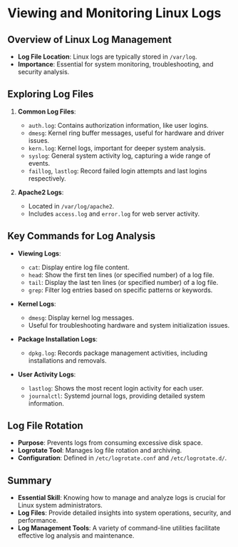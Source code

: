 # Viewing and Monitoring Linux Logs

## Overview of Linux Log Management

- **Log File Location**: Linux logs are typically stored in `/var/log`.
- **Importance**: Essential for system monitoring, troubleshooting, and security analysis.

## Exploring Log Files

1. **Common Log Files**:
   - `auth.log`: Contains authorization information, like user logins.
   - `dmesg`: Kernel ring buffer messages, useful for hardware and driver issues.
   - `kern.log`: Kernel logs, important for deeper system analysis.
   - `syslog`: General system activity log, capturing a wide range of events.
   - `faillog`, `lastlog`: Record failed login attempts and last logins respectively.

2. **Apache2 Logs**:
   - Located in `/var/log/apache2`.
   - Includes `access.log` and `error.log` for web server activity.

## Key Commands for Log Analysis

- **Viewing Logs**:
  - `cat`: Display entire log file content.
  - `head`: Show the first ten lines (or specified number) of a log file.
  - `tail`: Display the last ten lines (or specified number) of a log file.
  - `grep`: Filter log entries based on specific patterns or keywords.

- **Kernel Logs**:
  - `dmesg`: Display kernel log messages.
  - Useful for troubleshooting hardware and system initialization issues.

- **Package Installation Logs**:
  - `dpkg.log`: Records package management activities, including installations and removals.

- **User Activity Logs**:
  - `lastlog`: Shows the most recent login activity for each user.
  - `journalctl`: Systemd journal logs, providing detailed system information.

## Log File Rotation

- **Purpose**: Prevents logs from consuming excessive disk space.
- **Logrotate Tool**: Manages log file rotation and archiving.
- **Configuration**: Defined in `/etc/logrotate.conf` and `/etc/logrotate.d/`.

## Summary

- **Essential Skill**: Knowing how to manage and analyze logs is crucial for Linux system administrators.
- **Log Files**: Provide detailed insights into system operations, security, and performance.
- **Log Management Tools**: A variety of command-line utilities facilitate effective log analysis and maintenance.
